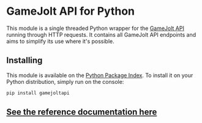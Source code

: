# GameJolt API for Python

This module is a single threaded Python wrapper for the 
[GameJolt API](https://gamejolt.com/game-api/doc) running through HTTP requests. 
It contains all GameJolt API endpoints and aims to simplify its use where it's possible.

## Installing

This module is available on the [Python Package Index](https://pypi.org/project/gamejoltapi/). 
To install it on your Python distribution, simply run on the console:

```bash
pip install gamejoltapi
```

## [See the reference documentation here](https://bgempire.github.io/gamejoltapi/)